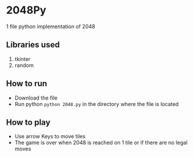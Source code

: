 # 2048Py
1 file python implementation of 2048

## Libraries used
1. tkinter
2. random

## How to run
- Download the file
- Run python `python 2048.py` in the directory where the file is located

## How to play
- Use arrow Keys to move tiles
- The game is over when 2048 is reached on 1 tile or if there are no legal moves
